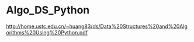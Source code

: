 # Algo_DS_Python
http://home.ustc.edu.cn/~huang83/ds/Data%20Structures%20and%20Algorithms%20Using%20Python.pdf
